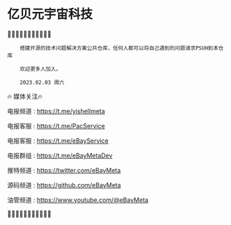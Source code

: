 # 亿贝元宇宙科技

🤣✨✨✨✨✨✨✨✨✨🤣

 
        搭建开源的技术问题解决方案公共仓库，任何人都可以将自己遇到的问题请求PSUH到本仓库
        
        欢迎更多人加入。

        2023.02.03 周六 



🔥 媒体关注🔥

电报频道  : https://t.me/yishellmeta 

电报客服  : https://t.me/PacService 

电报客服  : https://t.me/eBayService 

电报群组  : https://t.me/eBayMetaDev  

推特频道  : https://twitter.com/eBayMeta 

源码频道  : https://github.com/eBayMeta 

油管频道  : https://www.youtube.com/@eBayMeta
 

🤣✨✨✨✨✨✨✨✨✨🤣
